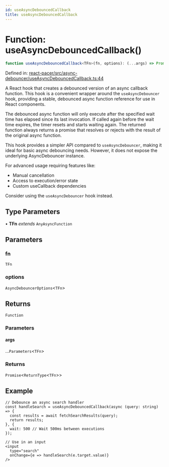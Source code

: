 ```yaml
---
id: useAsyncDebouncedCallback
title: useAsyncDebouncedCallback
---
```


<!-- DO NOT EDIT: this page is autogenerated from the type comments -->

# Function: useAsyncDebouncedCallback()

```ts
function useAsyncDebouncedCallback<TFn>(fn, options): (...args) => Promise<ReturnType<TFn>>
```

Defined in: [react-pacer/src/async-debouncer/useAsyncDebouncedCallback.ts:44](https://github.com/TanStack/pacer/blob/main/packages/react-pacer/src/async-debouncer/useAsyncDebouncedCallback.ts#L44)

A React hook that creates a debounced version of an async callback function.
This hook is a convenient wrapper around the `useAsyncDebouncer` hook,
providing a stable, debounced async function reference for use in React components.

The debounced async function will only execute after the specified wait time has elapsed
since its last invocation. If called again before the wait time expires, the timer
resets and starts waiting again. The returned function always returns a promise
that resolves or rejects with the result of the original async function.

This hook provides a simpler API compared to `useAsyncDebouncer`, making it ideal for basic
async debouncing needs. However, it does not expose the underlying AsyncDebouncer instance.

For advanced usage requiring features like:
- Manual cancellation
- Access to execution/error state
- Custom useCallback dependencies

Consider using the `useAsyncDebouncer` hook instead.

## Type Parameters

• **TFn** *extends* `AnyAsyncFunction`

## Parameters

### fn

`TFn`

### options

`AsyncDebouncerOptions`\<`TFn`\>

## Returns

`Function`

### Parameters

#### args

...`Parameters`\<`TFn`\>

### Returns

`Promise`\<`ReturnType`\<`TFn`\>\>

## Example

```tsx
// Debounce an async search handler
const handleSearch = useAsyncDebouncedCallback(async (query: string) => {
  const results = await fetchSearchResults(query);
  return results;
}, {
  wait: 500 // Wait 500ms between executions
});

// Use in an input
<input
  type="search"
  onChange={e => handleSearch(e.target.value)}
/>
```
